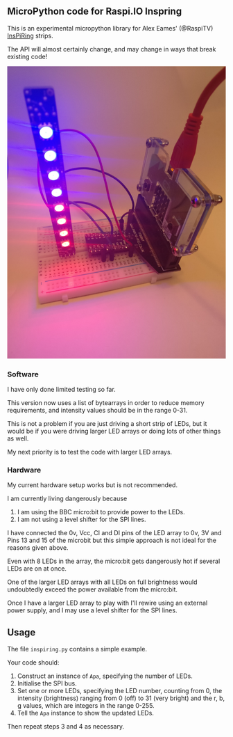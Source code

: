 ## MicroPython code for Raspi.IO Inspring

This is an experimental micropython library for Alex Eames' (@RaspiTV)
[InsPiRing](https://www.kickstarter.com/projects/raspitv/raspio-inspiring-connect-rgb-led-shapes-sculpt-you/description) strips.

The API will almost certainly change, and may change in ways that break existing code!

![InsPiRing with microbit](plan/images/inspiring.jpg)

### Software

I have only done limited testing so far.

This version now uses a list of bytearrays in order to reduce memory requirements,
and intensity values should be in the range 0-31.

This is not a problem if you are just driving a short strip of LEDs,
but it would be if you were driving larger LED arrays or doing lots of other things as well.

My next priority is to test the code with larger LED arrays.

### Hardware

My current hardware setup works but is not recommended.

I am currently living dangerously because 
1. I am using the BBC micro:bit to provide power to the LEDs.
1. I am not using a level shifter for the SPI lines.

I have connected the 0v, Vcc, CI and DI pins of the LED array to 0v, 3V and Pins 13 and 15 of the microbit
but this simple approach is not ideal for the reasons given above. 

Even with 8 LEDs in the array, the micro:bit gets dangerously hot
if several LEDs are on at once.

One of the larger LED arrays with all LEDs on full brightness would
undoubtedly exceed the power available from the micro:bit.

Once I have a larger LED array to play with I'll rewire using an external
power supply, and I may use a level shifter for the SPI lines.

## Usage

The file `inspiring.py` contains a simple example.

Your code should:
1. Construct an instance of `Apa`, specifying the number of LEDs.
1. Initialise the SPI bus.
1. Set one or more LEDs, specifying the LED number, counting from 0, the intensity (brightness) ranging from 0 (off) to 31 (very bright)
and the r, b, g values, which are integers in the range 0-255.
1. Tell the `Apa` instance to show the updated LEDs.

Then repeat steps 3 and 4 as necessary.


